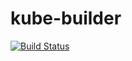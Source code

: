 # kube-builder

[![Build Status](https://drone.support.tools/api/badges/SupportTools/kube-builder/status.svg)](https://drone.support.tools/SupportTools/kube-builder)
